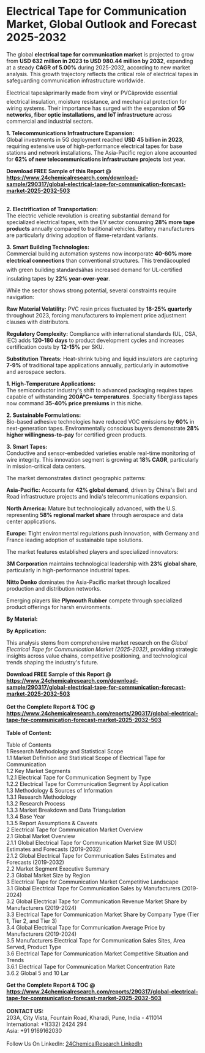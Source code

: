 <h1>Electrical Tape for Communication Market, Global Outlook and Forecast 2025-2032</h1><p>The global <strong>electrical tape for communication market</strong> is projected to grow from <strong>USD 632 million in 2023 to USD 980.44 million by 2032</strong>, expanding at a steady <strong>CAGR of 5.00%</strong> during 2025-2032, according to new market analysis. This growth trajectory reflects the critical role of electrical tapes in safeguarding communication infrastructure worldwide.</p><p>Electrical tapesâprimarily made from vinyl or PVCâprovide essential electrical insulation, moisture resistance, and mechanical protection for wiring systems. Their importance has surged with the expansion of <strong>5G networks, fiber optic installations, and IoT infrastructure</strong> across commercial and industrial sectors.</p><p><strong>1. Telecommunications Infrastructure Expansion:</strong><br>
Global investments in 5G deployment reached <strong>USD 45 billion in 2023</strong>, requiring extensive use of high-performance electrical tapes for base stations and network installations. The Asia-Pacific region alone accounted for <strong>62% of new telecommunications infrastructure projects</strong> last year.</p><div><b>Download FREE Sample of this Report @ 
            <a href="https://www.24chemicalresearch.com/download-sample/290317/global-electrical-tape-for-communication-forecast-market-2025-2032-503">
            https://www.24chemicalresearch.com/download-sample/290317/global-electrical-tape-for-communication-forecast-market-2025-2032-503</a></b></div><br><p><strong>2. Electrification of Transportation:</strong><br>
The electric vehicle revolution is creating substantial demand for specialized electrical tapes, with the EV sector consuming <strong>28% more tape products</strong> annually compared to traditional vehicles. Battery manufacturers are particularly driving adoption of flame-retardant variants.</p><p><strong>3. Smart Building Technologies:</strong><br>
Commercial building automation systems now incorporate <strong>40-60% more electrical connections</strong> than conventional structures. This trendâcoupled with green building standardsâhas increased demand for UL-certified insulating tapes by <strong>22% year-over-year</strong>.</p><p>While the sector shows strong potential, several constraints require navigation:</p><p><strong>Raw Material Volatility:</strong> PVC resin prices fluctuated by <strong>18-25% quarterly</strong> throughout 2023, forcing manufacturers to implement price adjustment clauses with distributors.</p><p><strong>Regulatory Complexity:</strong> Compliance with international standards (UL, CSA, IEC) adds <strong>120-180 days</strong> to product development cycles and increases certification costs by <strong>12-15%</strong> per SKU.</p><p><strong>Substitution Threats:</strong> Heat-shrink tubing and liquid insulators are capturing <strong>7-9%</strong> of traditional tape applications annually, particularly in automotive and aerospace sectors.</p><p><strong>1. High-Temperature Applications:</strong><br>
The semiconductor industry's shift to advanced packaging requires tapes capable of withstanding <strong>200Â°C+ temperatures</strong>. Specialty fiberglass tapes now command <strong>35-40% price premiums</strong> in this niche.</p><p><strong>2. Sustainable Formulations:</strong><br>
Bio-based adhesive technologies have reduced VOC emissions by <strong>60%</strong> in next-generation tapes. Environmentally conscious buyers demonstrate <strong>28% higher willingness-to-pay</strong> for certified green products.</p><p><strong>3. Smart Tapes:</strong><br>
Conductive and sensor-embedded varieties enable real-time monitoring of wire integrity. This innovation segment is growing at <strong>18% CAGR</strong>, particularly in mission-critical data centers.</p><p>The market demonstrates distinct geographic patterns:</p><p><strong>Asia-Pacific:</strong> Accounts for <strong>42% global demand</strong>, driven by China's Belt and Road infrastructure projects and India's telecommunications expansion.</p><p><strong>North America:</strong> Mature but technologically advanced, with the U.S. representing <strong>58% regional market share</strong> through aerospace and data center applications.</p><p><strong>Europe:</strong> Tight environmental regulations push innovation, with Germany and France leading adoption of sustainable tape solutions.</p><p>The market features established players and specialized innovators:</p><p><strong>3M Corporation</strong> maintains technological leadership with <strong>23% global share</strong>, particularly in high-performance industrial tapes.</p><p><strong>Nitto Denko</strong> dominates the Asia-Pacific market through localized production and distribution networks.</p><p>Emerging players like <strong>Plymouth Rubber</strong> compete through specialized product offerings for harsh environments.</p><p><strong>By Material:</strong></p><p><strong>By Application:</strong></p><p>This analysis stems from comprehensive market research on the <em>Global Electrical Tape for Communication Market (2025-2032)</em>, providing strategic insights across value chains, competitive positioning, and technological trends shaping the industry's future.</p><div><b>Download FREE Sample of this Report @ 
            <a href="https://www.24chemicalresearch.com/download-sample/290317/global-electrical-tape-for-communication-forecast-market-2025-2032-503">
            https://www.24chemicalresearch.com/download-sample/290317/global-electrical-tape-for-communication-forecast-market-2025-2032-503</a></b></div><br><div><b>Get the Complete Report & TOC @ 
            <a href="https://www.24chemicalresearch.com/reports/290317/global-electrical-tape-for-communication-forecast-market-2025-2032-503">
            https://www.24chemicalresearch.com/reports/290317/global-electrical-tape-for-communication-forecast-market-2025-2032-503</a></b></div><br>
            <b>Table of Content:</b><p>Table of Contents<br />
1 Research Methodology and Statistical Scope<br />
1.1 Market Definition and Statistical Scope of Electrical Tape for Communication<br />
1.2 Key Market Segments<br />
1.2.1 Electrical Tape for Communication Segment by Type<br />
1.2.2 Electrical Tape for Communication Segment by Application<br />
1.3 Methodology & Sources of Information<br />
1.3.1 Research Methodology<br />
1.3.2 Research Process<br />
1.3.3 Market Breakdown and Data Triangulation<br />
1.3.4 Base Year<br />
1.3.5 Report Assumptions & Caveats<br />
2 Electrical Tape for Communication Market Overview<br />
2.1 Global Market Overview<br />
2.1.1 Global Electrical Tape for Communication Market Size (M USD) Estimates and Forecasts (2019-2032)<br />
2.1.2 Global Electrical Tape for Communication Sales Estimates and Forecasts (2019-2032)<br />
2.2 Market Segment Executive Summary<br />
2.3 Global Market Size by Region<br />
3 Electrical Tape for Communication Market Competitive Landscape<br />
3.1 Global Electrical Tape for Communication Sales by Manufacturers (2019-2024)<br />
3.2 Global Electrical Tape for Communication Revenue Market Share by Manufacturers (2019-2024)<br />
3.3 Electrical Tape for Communication Market Share by Company Type (Tier 1, Tier 2, and Tier 3)<br />
3.4 Global Electrical Tape for Communication Average Price by Manufacturers (2019-2024)<br />
3.5 Manufacturers Electrical Tape for Communication Sales Sites, Area Served, Product Type<br />
3.6 Electrical Tape for Communication Market Competitive Situation and Trends<br />
3.6.1 Electrical Tape for Communication Market Concentration Rate<br />
3.6.2 Global 5 and 10 Lar</p><div><b>Get the Complete Report & TOC @ 
            <a href="https://www.24chemicalresearch.com/reports/290317/global-electrical-tape-for-communication-forecast-market-2025-2032-503">
            https://www.24chemicalresearch.com/reports/290317/global-electrical-tape-for-communication-forecast-market-2025-2032-503</a></b></div><br><b>CONTACT US:</b><br>
            203A, City Vista, Fountain Road, Kharadi, Pune, India - 411014<br>
            International: +1(332) 2424 294<br>
            Asia: +91 9169162030 <br><br>
            Follow Us On LinkedIn: <a href="https://www.linkedin.com/company/24chemicalresearch/">24ChemicalResearch LinkedIn</a>